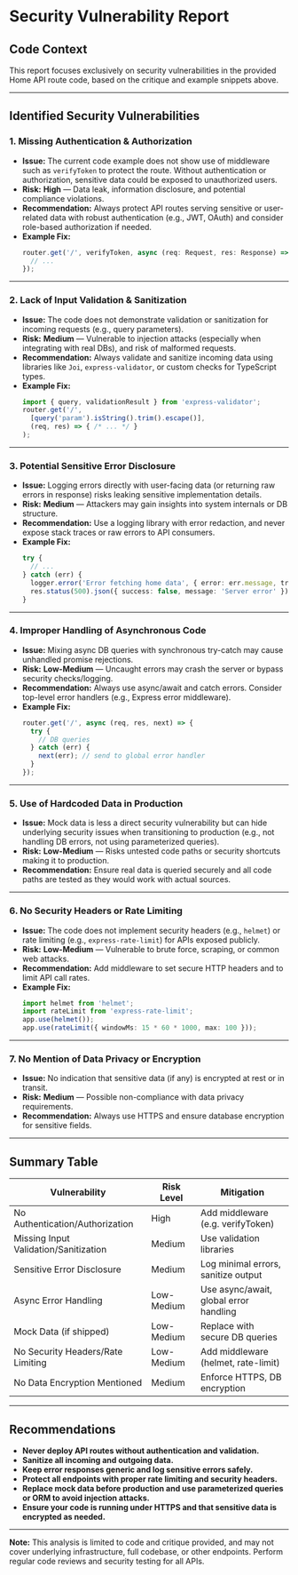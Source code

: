 # Security Vulnerability Report

## Code Context
This report focuses exclusively on security vulnerabilities in the provided Home API route code, based on the critique and example snippets above.

---

## Identified Security Vulnerabilities

### 1. **Missing Authentication & Authorization**
- **Issue:** The current code example does not show use of middleware such as `verifyToken` to protect the route. Without authentication or authorization, sensitive data could be exposed to unauthorized users.
- **Risk:** **High** — Data leak, information disclosure, and potential compliance violations.
- **Recommendation:** Always protect API routes serving sensitive or user-related data with robust authentication (e.g., JWT, OAuth) and consider role-based authorization if needed.
- **Example Fix:**
    ```ts
    router.get('/', verifyToken, async (req: Request, res: Response) => {
      // ...
    });
    ```

---

### 2. **Lack of Input Validation & Sanitization**
- **Issue:** The code does not demonstrate validation or sanitization for incoming requests (e.g., query parameters).
- **Risk:** **Medium** — Vulnerable to injection attacks (especially when integrating with real DBs), and risk of malformed requests.
- **Recommendation:** Always validate and sanitize incoming data using libraries like `Joi`, `express-validator`, or custom checks for TypeScript types.
- **Example Fix:**
    ```ts
    import { query, validationResult } from 'express-validator';
    router.get('/',
      [query('param').isString().trim().escape()],
      (req, res) => { /* ... */ }
    );
    ```

---

### 3. **Potential Sensitive Error Disclosure**
- **Issue:** Logging errors directly with user-facing data (or returning raw errors in response) risks leaking sensitive implementation details.
- **Risk:** **Medium** — Attackers may gain insights into system internals or DB structure.
- **Recommendation:** Use a logging library with error redaction, and never expose stack traces or raw errors to API consumers.
- **Example Fix:**
    ```ts
    try {
      // ...
    } catch (err) {
      logger.error('Error fetching home data', { error: err.message, trace: err.stack });
      res.status(500).json({ success: false, message: 'Server error' });
    }
    ```

---

### 4. **Improper Handling of Asynchronous Code**
- **Issue:** Mixing async DB queries with synchronous try-catch may cause unhandled promise rejections.
- **Risk:** **Low-Medium** — Uncaught errors may crash the server or bypass security checks/logging.
- **Recommendation:** Always use async/await and catch errors. Consider top-level error handlers (e.g., Express error middleware).
- **Example Fix:**
    ```ts
    router.get('/', async (req, res, next) => {
      try {
        // DB queries
      } catch (err) {
        next(err); // send to global error handler
      }
    });
    ```

---

### 5. **Use of Hardcoded Data in Production**
- **Issue:** Mock data is less a direct security vulnerability but can hide underlying security issues when transitioning to production (e.g., not handling DB errors, not using parameterized queries).
- **Risk:** **Low-Medium** — Risks untested code paths or security shortcuts making it to production.
- **Recommendation:** Ensure real data is queried securely and all code paths are tested as they would work with actual sources.

---

### 6. **No Security Headers or Rate Limiting**
- **Issue:** The code does not implement security headers (e.g., `helmet`) or rate limiting (e.g., `express-rate-limit`) for APIs exposed publicly.
- **Risk:** **Low-Medium** — Vulnerable to brute force, scraping, or common web attacks.
- **Recommendation:** Add middleware to set secure HTTP headers and to limit API call rates.
- **Example Fix:**
    ```ts
    import helmet from 'helmet';
    import rateLimit from 'express-rate-limit';
    app.use(helmet());
    app.use(rateLimit({ windowMs: 15 * 60 * 1000, max: 100 }));
    ```

---

### 7. **No Mention of Data Privacy or Encryption**
- **Issue:** No indication that sensitive data (if any) is encrypted at rest or in transit.
- **Risk:** **Medium** — Possible non-compliance with data privacy requirements.
- **Recommendation:** Always use HTTPS and ensure database encryption for sensitive fields.

---

## Summary Table

| Vulnerability                      | Risk Level         | Mitigation                                    |
|-------------------------------------|--------------------|-----------------------------------------------|
| No Authentication/Authorization     | High               | Add middleware (e.g. verifyToken)             |
| Missing Input Validation/Sanitization| Medium            | Use validation libraries                      |
| Sensitive Error Disclosure          | Medium             | Log minimal errors, sanitize output           |
| Async Error Handling                | Low-Medium         | Use async/await, global error handling        |
| Mock Data (if shipped)              | Low-Medium         | Replace with secure DB queries                |
| No Security Headers/Rate Limiting   | Low-Medium         | Add middleware (helmet, rate-limit)           |
| No Data Encryption Mentioned        | Medium             | Enforce HTTPS, DB encryption                  |

---

## Recommendations

- **Never deploy API routes without authentication and validation.**
- **Sanitize all incoming and outgoing data.**
- **Keep error responses generic and log sensitive errors safely.**
- **Protect all endpoints with proper rate limiting and security headers.**
- **Replace mock data before production and use parameterized queries or ORM to avoid injection attacks.**
- **Ensure your code is running under HTTPS and that sensitive data is encrypted as needed.**

---

**Note:** This analysis is limited to code and critique provided, and may not cover underlying infrastructure, full codebase, or other endpoints. Perform regular code reviews and security testing for all APIs.